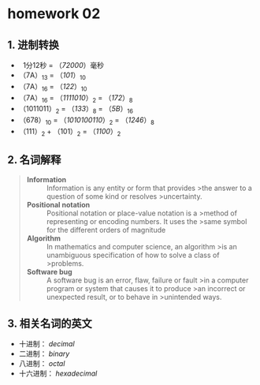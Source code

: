 # homework 02

## 1. 进制转换

<ul>
    <li>&nbsp&nbsp1分12秒 = （<em>72000</em>）毫秒</li>
    <li>（7A）<sub>13</sub> = （<em>101</em>）<sub>10</sub></li>
    <li>（7A）<sub>16</sub> = （<em>122</em>）<sub>10 </sub></li>
    <li>（7A）<sub>16</sub> = （<em>1111010</em>）<sub>2</sub> = （<em>172</em>）<sub>8</sub></li>
    <li>（1011011）<sub>2</sub> = （<em>133</em>）<sub>8</sub> = （<em>5B</em>）<sub>16</sub></li>
    <li>（678）<sub>10</sub> = （<em>1010100110</em>）<sub>2</sub> = （<em>1246</em>）<sub>8</sub></li> 
    <li>（111）<sub>2</sub> + （101）<sub>2</sub> = （<em>1100</em>）<sub>2</sub></li>
</ul>

## 2. 名词解释

><dl>
><dt><strong>Information</strong></dt>
><dd>Information is any entity or form that provides >the answer to a question of some kind or resolves >uncertainty. </dd>
><dt><strong>Positional notation</strong></dt>
><dd>Positional notation or place-value notation is a >method of representing or encoding numbers. It uses the >same symbol for the different orders of magnitude</dd>
><dt><strong>Algorithm</strong></dt>
><dd>In mathematics and computer science, an algorithm >is an unambiguous specification of how to solve a class of >problems.</dd>
><dt><strong>Software bug</strong></dt> 
><dd>A software bug is an error, flaw, failure or fault >in a computer program or system that causes it to produce >an incorrect or unexpected result, or to behave in >unintended ways. </dd>
></dl>

## 3. 相关名词的英文

* 十进制： _decimal_
* 二进制： _binary_
* 八进制： _octal_
* 十六进制： _hexadecimal_

